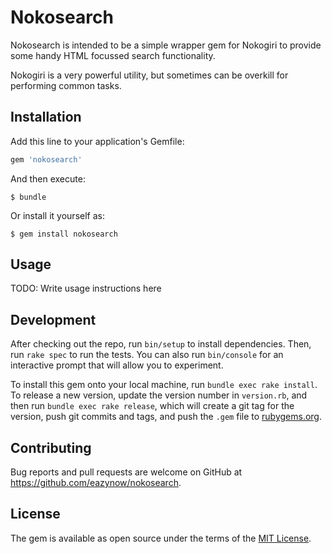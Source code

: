 # Nokosearch

Nokosearch is intended to be a simple wrapper gem for Nokogiri to provide some handy HTML focussed search functionality.

Nokogiri is a very powerful utility, but sometimes can be overkill for performing common tasks.

## Installation

Add this line to your application's Gemfile:

```ruby
gem 'nokosearch'
```

And then execute:

    $ bundle

Or install it yourself as:

    $ gem install nokosearch

## Usage

TODO: Write usage instructions here

## Development

After checking out the repo, run `bin/setup` to install dependencies. Then, run `rake spec` to run the tests. You can also run `bin/console` for an interactive prompt that will allow you to experiment.

To install this gem onto your local machine, run `bundle exec rake install`. To release a new version, update the version number in `version.rb`, and then run `bundle exec rake release`, which will create a git tag for the version, push git commits and tags, and push the `.gem` file to [rubygems.org](https://rubygems.org).

## Contributing

Bug reports and pull requests are welcome on GitHub at https://github.com/eazynow/nokosearch.

## License

The gem is available as open source under the terms of the [MIT License](https://opensource.org/licenses/MIT).
